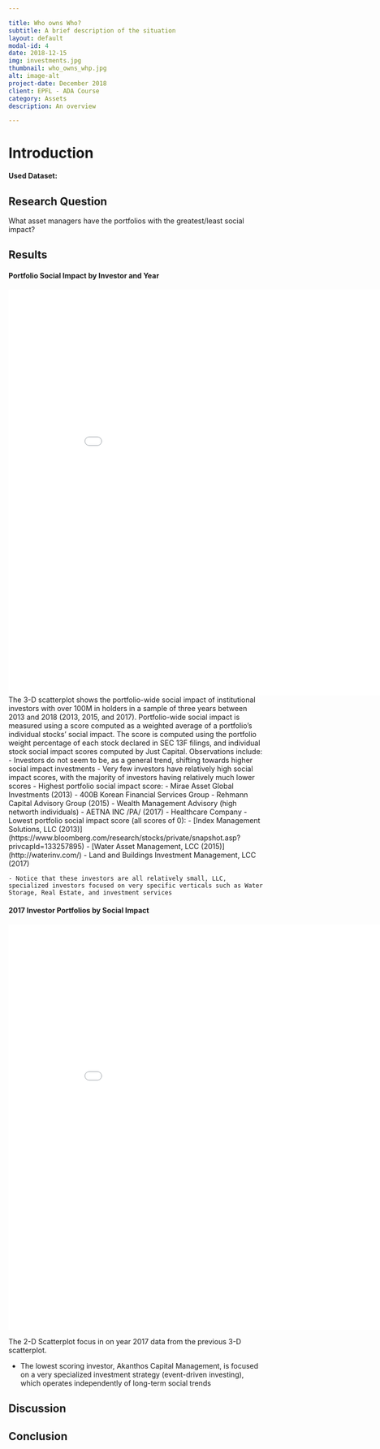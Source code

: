 ```yaml
---

title: Who owns Who? 
subtitle: A brief description of the situation
layout: default
modal-id: 4
date: 2018-12-15
img: investments.jpg
thumbnail: who_owns_whp.jpg
alt: image-alt
project-date: December 2018
client: EPFL - ADA Course
category: Assets
description: An overview 

---
```


# Introduction


**Used Dataset:**


## Research Question
What asset managers have the portfolios with the greatest/least social impact?

## Results 

#### Portfolio Social Impact by Investor and Year

<iframe width="900" height="800" frameborder="0" scrolling="no" src="//plot.ly/~dcleres/23.embed"></iframe>
The 3-D scatterplot shows the portfolio-wide social impact of institutional investors with over 100M in holders in a sample of three years between 2013 and 2018 (2013, 2015, and 2017). Portfolio-wide social impact is measured using a score computed as a weighted average of a portfolio’s individual stocks’ social impact. The score is computed using the portfolio weight percentage of each stock declared in SEC 13F filings, and individual stock social impact scores computed by Just Capital. 
Observations include: 
- Investors do not seem to be, as a general trend, shifting towards higher social impact investments
- Very few investors have relatively high social impact scores, with the majority of investors having relatively much lower scores
- Highest portfolio social impact score: 
	- Mirae Asset Global Investments (2013) - 400B Korean Financial Services Group 
	- Rehmann Capital Advisory Group (2015) - Wealth Management Advisory (high networth individuals)
    - AETNA INC /PA/ (2017) - Healthcare Company
- Lowest portfolio social impact score (all scores of 0): 
	- [Index Management Solutions, LLC (2013)](https://www.bloomberg.com/research/stocks/private/snapshot.asp?privcapId=133257895)
    - [Water Asset Management, LCC (2015)](http://waterinv.com/) - Land and Buildings Investment Management, LCC (2017)

    - Notice that these investors are all relatively small, LLC, specialized investors focused on very specific verticals such as Water Storage, Real Estate, and investment services 

#### 2017 Investor Portfolios by Social Impact

<iframe width="900" height="800" frameborder="0" scrolling="no" src="//plot.ly/~mike.jiao/10.embed"></iframe>

The 2-D Scatterplot focus in on year 2017 data from the previous 3-D scatterplot.
- The lowest scoring investor, Akanthos Capital Management, is focused on a very specialized investment strategy (event-driven investing), which operates independently of long-term social trends 


## Discussion 

## Conclusion